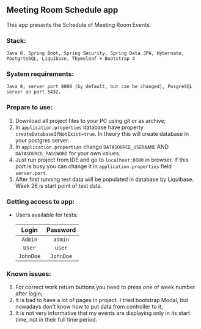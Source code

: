 ## Meeting Room Schedule app

This app presents the Schedule of Meeting Room Events.

### Stack:
    Java 8, Spring Boot, Spring Security, Spring Data JPA, Hybernate, PostgrteSQL, Liquibase, Thymeleaf + Bootstrap 4

### System requirements:
    Java 8, server port 8080 (by default, but can be changed), PosgreSQL server on port 5432.

### Prepare to use:
1. Download all project files to your PC using git or as archive;
2. In `application.properties` database have property `createDatabaseIfNotExist=true`. In theory this will create database in your postgres server.
3. In `application.properties` change `DATASOURCE_USERNAME` AND  `DATASOURCE_PASSWORD` for your own values.
4. Just run project from IDE and go to `localhost:8080` in browser. If this port is busy you can change it in `application.properties` field `server.port`.
5. After first running test data will be populated in database by Liquibase.  Week 26 is start point of test data. 

### Getting access to app:
- Users available for tests:

  | Login | Password | 
  | :---: | :---: | 
  |`Admin`|`admin`|
  |`User`| `user`|
  |`JohnDoe`| `JohnDoe`|

### Known issues:

1. For correct work return buttons you need to press one of week number after login;
2. It is bad to have a lot of pages in project. I tried bootstrap Modal, but nowadays don't know how to put data from controller to it;
3. It is not very informative that my events are displaying only in its start time, not in their full time period.
